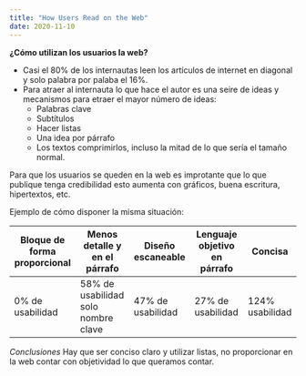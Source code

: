 ```yaml
---
title: "How Users Read on the Web"
date: 2020-11-10 
---
```


**¿Cómo utilizan los usuarios la web?**

- Casi el 80% de los internautas leen los artículos de internet en diagonal y solo palabra por palaba el 16%. 
- Para atraer al internauta lo que hace el autor es una seire de ideas y mecanismos para etraer el mayor número de ideas:
    - Palabras clave
    - Subtítulos
    - Hacer listas
    - Una idea por párrafo
    - Los textos comprimirlos, incluso la mitad de lo que sería el tamaño normal. 

Para que los usuarios se queden en la web es improtante que lo que publique tenga credibilidad esto aumenta con gráficos, buena escritura, hipertextos, etc. 

Ejemplo de cómo disponer la misma situación: 

| Bloque de forma proporcional | Menos detalle y en el párrafo | Diseño escaneable | Lenguaje objetivo en párrafo | Concisa |
| ---------------------------- |  ---------------------------- | ----------------- | ---------------------------- |-------- |
| 0% de usabilidad | 58% de usabilidad solo nombre clave | 47% de usabilidad | 27% de usabilidad | 124% usabilidad |


*Conclusiones* 
Hay que ser conciso claro y utilizar listas, no proporcionar en la web contar con objetividad lo que queramos contar. 

